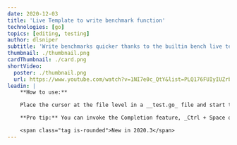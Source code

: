 ```yaml
---
date: 2020-12-03
title: 'Live Template to write benchmark function'
technologies: [go]
topics: [editing, testing]
author: dlsniper
subtitle: 'Write benchmarks quicker thanks to the builtin bench live template.'
thumbnail: ./thumbnail.png
cardThumbnail: ./card.png
shortVideo:
  poster: ./thumbnail.png
  url: https://www.youtube.com/watch?v=1NI7e0c_QtY&list=PLQ176FUIyIUZrbrlz4AY1V8VzBJKZyVlW&index=54
leadin: |
    **How to use:**

    Place the cursor at the file level in a __test.go_ file and start typing _func_. Select the _Benchmark_ option from the suggested list and then complete this by writing the test name you desire.

    **Pro tip:** You can invoke the Completion feature, _Ctrl + Space on Windows/Linux_ or _^ + Space on macOS_, to create benchmarks for methods too, not just functions.

    <span class="tag is-rounded">New in 2020.3</span>
---
```

